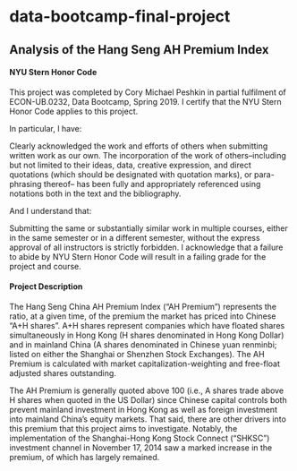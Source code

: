 # data-bootcamp-final-project
## Analysis of the Hang Seng AH Premium Index

#### NYU Stern Honor Code
This project was completed by Cory Michael Peshkin in partial fulfilment of ECON-UB.0232, Data Bootcamp, Spring 2019. I certify that the NYU Stern Honor Code applies to this project.

In particular, I have:

Clearly acknowledged the work and efforts of others when submitting written work as our own. The incorporation of the work of others–including but not limited to their ideas, data, creative expression, and direct quotations (which should be designated with quotation marks), or para- phrasing thereof– has been fully and appropriately referenced using notations both in the text and the bibliography.

And I understand that:

Submitting the same or substantially similar work in multiple courses, either in the same semester or in a different semester, without the express approval of all instructors is strictly forbidden.
I acknowledge that a failure to abide by NYU Stern Honor Code will result in a failing grade for the project and course.


#### Project Description
The Hang Seng China AH Premium Index (“AH Premium”) represents the ratio, at a given time, of the premium the market has priced into Chinese “A+H shares”. A+H shares represent companies which have floated shares simultaneously in Hong Kong (H shares denominated in Hong Kong Dollar) and in mainland China (A shares denominated in Chinese yuan renminbi; listed on either the Shanghai or Shenzhen Stock Exchanges). The AH Premium is calculated with market capitalization-weighting and free-float adjusted shares outstanding.


The AH Premium is generally quoted above 100 (i.e., A shares trade above H shares when quoted in the US Dollar) since Chinese capital controls both prevent mainland investment in Hong Kong as well as foreign investment into mainland China’s equity markets. That said, there are other drivers into this premium that this project aims to investigate. Notably, the implementation of the Shanghai-Hong Kong Stock Connect (“SHKSC”) investment channel in November 17, 2014 saw a marked increase in the premium, of which has largely remained. 
